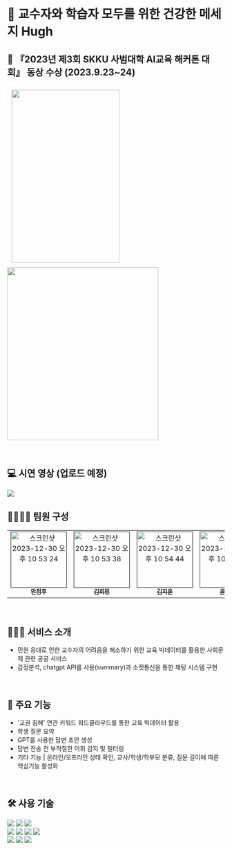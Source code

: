 # 📨 교수자와 학습자 모두를 위한 건강한 메세지 Hugh

## 🥉 『2023년 제3회 SKKU 사범대학 AI교육 해커톤 대회』 동상 수상 (2023.9.23~24)

<p>
  <img width="250" height="400" style="margin: 10px;"  src="https://github.com/hughtamo/.github/assets/101869611/e7b955d2-096e-42ea-9133-06829f570ee3">
  <img width="350" height="400"  src="https://github.com/hughtamo/.github/assets/101869611/2dde4b6a-34d4-42be-b9a3-bde043568c78">
</p>
<br>

## 💻 시연 영상 (업로드 예정)
<img src="https://github.com/hughtamo/.github/assets/101869611/6475dee0-9a83-4ce5-aa56-8d9019a5fd3d">

## 👩‍👩‍👧‍👦 팀원 구성
<table>
  <tbody>
    <tr>
      <td align="center"><a href=""><img width="130px" alt="스크린샷 2023-12-30 오후 10 53 24" src="https://github.com/hughtamo/.github/assets/101869611/fd3c9e06-85ae-4e49-abb9-a825f5d772a6"><br /><sub><b>안정후</b></sub></a><br /></td>
      <td align="center"><a href=""><img width="130px" alt="스크린샷 2023-12-30 오후 10 53 38" src="https://github.com/hughtamo/.github/assets/101869611/b0b588ae-6a8d-43d1-87e6-116ecf75c267"><br /><sub><b>김회민</b></sub></a><br /></td>
      <td align="center"><a href=""><img width="130px" alt="스크린샷 2023-12-30 오후 10 54 44" src="https://github.com/hughtamo/.github/assets/101869611/e1fe12c7-7278-409d-a3f6-2f2cd2efa560">
<br /><sub><b>김지윤</b></sub></a><br /></td>
      <td align="center"><a href=""><img width="130px" alt="스크린샷 2023-12-30 오후 10 55 29" src="https://github.com/hughtamo/.github/assets/101869611/8c5873a1-c44e-4112-a098-26d6394e0c84">
<br /><sub><b>윤상진</b></sub></a><br /></td>
    </tr>
  </tbody>
</table>
<br>

## 🧑🏻‍💻 서비스 소개
- 민원 응대로 인한 교수자의 어려움을 해소하기 위한 교육 빅데이터를 활용한 사회문제 관련 공공 서비스
- 감정분석, chatgpt API를 사용(summary)과 소켓통신을 통한 채팅 시스템 구현
<br>

## 🔎 주요 기능
- '교권 침해' 연관 키워드 워드클라우드를 통한 교육 빅데이터 활용
- 학생 질문 요약
- GPT를 사용한 답변 초안 생성
- 답변 전송 전 부적절한 어휘 감지 및 필터링
- 기타 기능 | 온라인/오프라인 상태 확인, 교사/학생/학부모 분류, 질문 길이에 따른 핵심기능 활성화
<br>

## 🛠️ 사용 기술
<div>
<img src="https://img.shields.io/badge/html5-E34F26?style=for-the-badge&logo=html5&logoColor=white"> 
<img src="https://img.shields.io/badge/css-1572B6?style=for-the-badge&logo=css3&logoColor=white"> 
<img src="https://img.shields.io/badge/javascript-F7DF1E?style=for-the-badge&logo=javascript&logoColor=black"> 
<br>
  
<img src="https://img.shields.io/badge/react-61DAFB?style=for-the-badge&logo=react&logoColor=black"> 
<img src="https://img.shields.io/badge/node.js-339933?style=for-the-badge&logo=Node.js&logoColor=white">
<img src="https://img.shields.io/badge/express-000000?style=for-the-badge&logo=express&logoColor=white">
<img src="https://img.shields.io/badge/mongoDB-47A248?style=for-the-badge&logo=MongoDB&logoColor=white">

<br>
<img src="https://img.shields.io/badge/github-181717?style=for-the-badge&logo=github&logoColor=white">
<img src="https://img.shields.io/badge/git-F05032?style=for-the-badge&logo=git&logoColor=white">
<img src="https://img.shields.io/badge/chatGPT-74aa9c?style=for-the-badge&logo=openai&logoColor=white"/>

</div>




